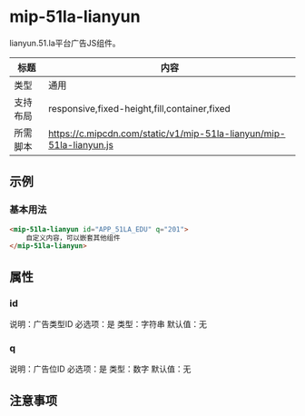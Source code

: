 # mip-51la-lianyun

lianyun.51.la平台广告JS组件。

标题|内容
----|----
类型|通用
支持布局|responsive,fixed-height,fill,container,fixed
所需脚本|https://c.mipcdn.com/static/v1/mip-51la-lianyun/mip-51la-lianyun.js

## 示例

### 基本用法
```html
<mip-51la-lianyun id="APP_51LA_EDU" q="201">
    自定义内容，可以嵌套其他组件
</mip-51la-lianyun>
```

## 属性

### id

说明：广告类型ID
必选项：是
类型：字符串
默认值：无

### q

说明：广告位ID
必选项：是
类型：数字
默认值：无

## 注意事项

